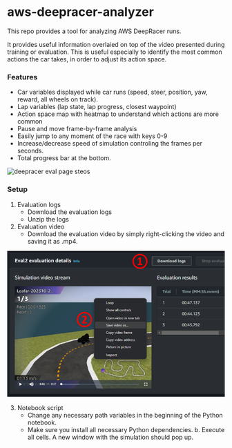 # aws-deepracer-analyzer
This repo provides a tool for analyzing AWS DeepRacer runs.

It provides useful information overlaied on top of the video presented during training or evaluation. This is useful especially to identify the most common actions the car takes, in order to adjust its action space.

### Features
- Car variables displayed while car runs (speed, steer, position, yaw, reward, all wheels on track).
- Lap variables (lap state, lap progress, closest waypoint)
- Action space map with heatmap to understand which actions are more common
- Pause and move frame-by-frame analysis
- Easily jump to any moment of the race with keys 0-9
- Increase/decrease speed of simulation controling the frames per seconds.
- Total progress bar at the bottom.

![deepracer eval page steos](./resources/analyzer_demo.gif)


### Setup
1. Evaluation logs
    - Download the evaluation logs
    - Unzip the logs
2. Evaluation video
    - Download the evaluation video by simply right-clicking the video and saving it as .mp4.

![deepracer eval oage steos](./resources/deepracer_eval_page_steps.png)

3. Notebook script
    - Change any necessary path variables in the beginning of the Python notebook.
    - Make sure you install all necessary Python dependencies.
    b. Execute all cells. A new window with the simulation should pop up.

